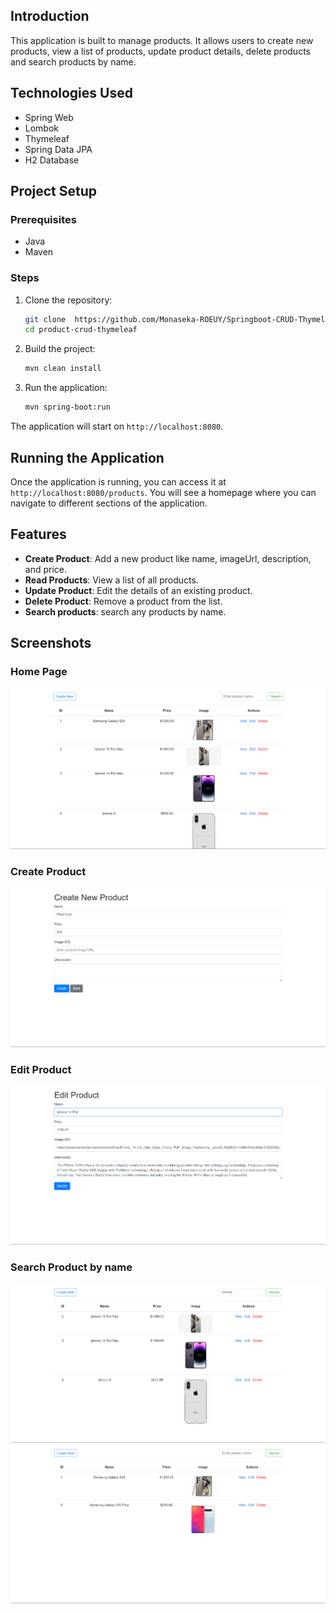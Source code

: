 ## Introduction

This application is built to manage products. It allows users to create new products, view a list of products, update product details, delete products and search products by name.

## Technologies Used

- Spring Web
- Lombok
- Thymeleaf
- Spring Data JPA
- H2 Database

## Project Setup

### Prerequisites

- Java
- Maven

### Steps

1. Clone the repository:
   ```bash
   git clone  https://github.com/Monaseka-ROEUY/Springboot-CRUD-Thymeleaf.git
   cd product-crud-thymeleaf
   ```

2. Build the project:
   ```bash
   mvn clean install
   ```

3. Run the application:
   ```bash
   mvn spring-boot:run
   ```

The application will start on `http://localhost:8080`.

## Running the Application

Once the application is running, you can access it at `http://localhost:8080/products`. You will see a homepage where you can navigate to different sections of the application.

## Features

- **Create Product**: Add a new product like name, imageUrl, description, and price.
- **Read Products**: View a list of all products.
- **Update Product**: Edit the details of an existing product.
- **Delete Product**: Remove a product from the list.
- **Search products**: search any products by name.

## Screenshots

### Home Page
![](https://github.com/Monaseka-ROEUY/Springboot-CRUD-Thymeleaf/blob/main/src/main/resources/screenshorts/home.png)

### Create Product
![Create Product](src\main\resources\screenshorts\create.png)

### Edit Product
![Edit Product](src\main\resources\screenshorts\edit.png)

### Search Product by name
![Search Product](src\main\resources\screenshorts\iphone.png)
![Search Product](src\main\resources\screenshorts\samsung.png)
